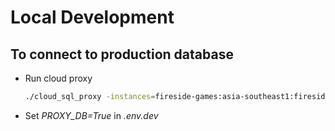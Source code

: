 # Local Development

## To connect to production database

- Run cloud proxy

    ```bash
    ./cloud_sql_proxy -instances=fireside-games:asia-southeast1:fireside-games-db=tcp:5432
    ```

- Set *PROXY_DB=True* in *.env.dev*

